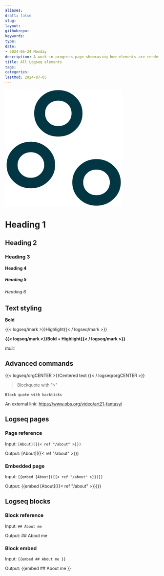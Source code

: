 ```yaml
---
aliases: 
draft: false
slug: 
layout: 
githubrepo: 
keywords: 
type: 
date:
- 2024-06-24 Monday
description: A work in progress page showcasing how elements are rendered from Logseq
title: All Logseq elements
tags:
categories:
lastMod: 2024-07-05
---
```

![logseq-elements.png](/assets/logseq-elements_1719436919750_0.png)

# Heading 1

## Heading 2

### Heading 3

#### Heading 4

##### Heading 5

###### Heading 6

## Text styling

**Bold**

{{< logseq/mark >}}Highlight{{< / logseq/mark >}}

**{{< logseq/mark >}}Bold + Highlight{{< / logseq/mark >}}**

*Italic*

## Advanced commands

{{< logseq/orgCENTER >}}Centered text
{{< / logseq/orgCENTER >}}

>Blockquote with ">"

`Block quote with backticks`

An external link: https://www.pbs.org/video/art21-fantasy/

## Logseq pages

### Page reference

Input: `[About]({{< ref "/about" >}})`

Output: [About]({{< ref "/about" >}})

### Embedded page

Input: `{{embed [About]({{< ref "/about" >}})}}`

Output: {{embed [About]({{< ref "/about" >}})}}

## Logseq blocks

### Block reference

Input: `## About me
`

Output: ## About me


### Block embed


Input: `{{embed ## About me
 }}`

Output: {{embed ## About me
 }}
